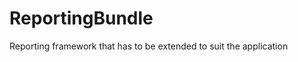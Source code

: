 ReportingBundle
===============

Reporting framework that has to be extended to suit the application
